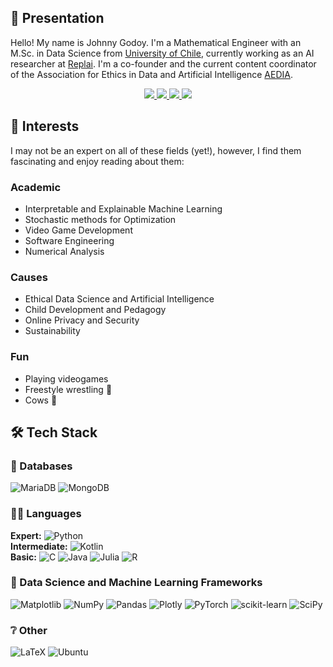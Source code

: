 ## 👋 Presentation 

Hello! My name is Johnny Godoy. I'm a Mathematical Engineer with an M.Sc. in Data Science from [University of Chile](https://www.uchile.cl/), currently working as an AI researcher at [Replai](https://replai.cl/). I'm a co-founder and the current content coordinator of the Association for Ethics in Data and Artificial Intelligence [AEDIA](https://github.com/aedia-ethics). 

<p align="center">
    <a href="https://www.linkedin.com/in/johnny-godoy-4ba146200">
        <img src="https://img.shields.io/badge/LinkedIn-0077B5?style=for-the-badge&logo=linkedin&logoColor=white"/>
    </a>
    <a href="mailto:johnny.godoy@ing.uchile.cl">
        <img src="https://img.shields.io/badge/Gmail-D14836?style=for-the-badge&logo=gmail&logoColor=white"/>
    </a>
    <a href="https://johnny-godoy.github.io/johnny-godoy/cv/cv_english.pdf">
        <img src="https://img.shields.io/badge/CV-Blue?style=for-the-badge&logoColor=white"/>
    </a>
    <a href="https://johnny-godoy.github.io/johnny-godoy/cv/cv_espa%C3%B1ol.pdf">
        <img src="https://img.shields.io/badge/CV (Español)-a?style=for-the-badge&logoColor=white"/>
    </a>
</p>

## 💖 Interests
I may not be an expert on all of these fields (yet!), however, I find them fascinating and enjoy reading about them:

### Academic
* Interpretable and Explainable Machine Learning
* Stochastic methods for Optimization
* Video Game Development
* Software Engineering
* Numerical Analysis

### Causes
* Ethical Data Science and Artificial Intelligence 
* Child Development and Pedagogy
* Online Privacy and Security
* Sustainability

### Fun
* Playing videogames
* Freestyle wrestling 🤼
* Cows 🐄

## 🛠 Tech Stack

### 💾 Databases
![MariaDB](https://img.shields.io/badge/MariaDB-003545?style=for-the-badge&logo=mariadb&logoColor=white)
![MongoDB](https://img.shields.io/badge/MongoDB-%234ea94b.svg?style=for-the-badge&logo=mongodb&logoColor=white)

### 👨‍💻 Languages
**Expert:** ![Python](https://img.shields.io/badge/python-3670A0?style=for-the-badge&logo=python&logoColor=ffdd54)\
**Intermediate:** ![Kotlin](https://img.shields.io/badge/kotlin-%237F52FF.svg?style=for-the-badge&logo=kotlin&logoColor=white)\
**Basic:** ![C](https://img.shields.io/badge/c-%2300599C.svg?style=for-the-badge&logo=c&logoColor=white)
![Java](https://img.shields.io/badge/java-%23ED8B00.svg?style=for-the-badge&logo=java&logoColor=white)
![Julia](https://img.shields.io/badge/-Julia-9558B2?style=for-the-badge&logo=julia&logoColor=white)
![R](https://img.shields.io/badge/r-%23276DC3.svg?style=for-the-badge&logo=r&logoColor=white)

### 🤖 Data Science and Machine Learning Frameworks
![Matplotlib](https://img.shields.io/badge/Matplotlib-%23ffffff.svg?style=for-the-badge&logo=Matplotlib&logoColor=black)
![NumPy](https://img.shields.io/badge/numpy-%23013243.svg?style=for-the-badge&logo=numpy&logoColor=white)
![Pandas](https://img.shields.io/badge/pandas-%23150458.svg?style=for-the-badge&logo=pandas&logoColor=white)
![Plotly](https://img.shields.io/badge/Plotly-%233F4F75.svg?style=for-the-badge&logo=plotly&logoColor=white)
![PyTorch](https://img.shields.io/badge/PyTorch-EE4C2C?style=for-the-badge&logo=pytorch&logoColor=white)
![scikit-learn](https://img.shields.io/badge/scikit--learn-%23F7931E.svg?style=for-the-badge&logo=scikit-learn&logoColor=white)
![SciPy](https://img.shields.io/badge/SciPy-%230C55A5.svg?style=for-the-badge&logo=scipy&logoColor=%white)



### ❔ Other
![LaTeX](https://img.shields.io/badge/latex-%23008080.svg?style=for-the-badge&logo=latex&logoColor=white)
![Ubuntu](https://img.shields.io/badge/Ubuntu-E95420?style=for-the-badge&logo=ubuntu&logoColor=white)
